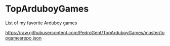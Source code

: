 # TopArduboyGames
List of my favorite Arduboy games

https://raw.githubusercontent.com/PedroGent/TopArduboyGames/master/topgamesrepo.json
